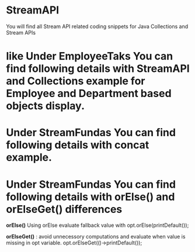 # StreamAPI
You will find all Stream API related coding snippets for Java Collections and Stream APIs

like Under EmployeeTaks You can find following details with StreamAPI and Collections example for Employee and Department based objects display.
==============================================================================================================================================

 Under StreamFundas You can find following details with concat example.
=========================================================================

 Under StreamFundas You can find following details with orElse() and orElseGet() differences
===============================================================================================




**orElse()**
Using orElse evaluate fallback value with
opt.orElse(printDefault());

**orElseGet()** : avoid unnecessory computations and evaluate when value is missing in opt variable.
opt.orElseGet(()->printDefault());

